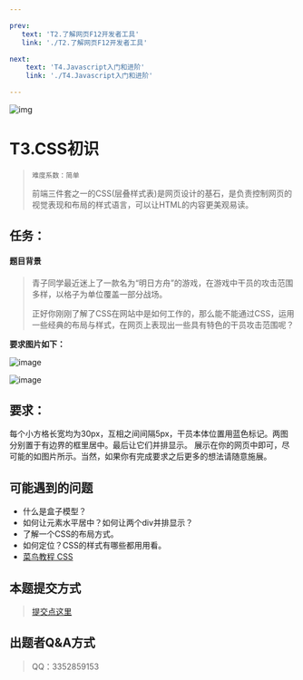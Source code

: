 ```yaml
---

prev: 
   text: 'T2.了解网页F12开发者工具'
   link: './T2.了解网页F12开发者工具'

next:
    text: 'T4.Javascript入门和进阶'
    link: './T4.Javascript入门和进阶'

---
```


![img](https://pic.imgdb.cn/item/64c4a5611ddac507cc058875.png)

# T3.CSS初识

> ```
> 难度系数：简单
> ```
>
> 前端三件套之一的CSS(层叠样式表)是网页设计的基石，是负责控制网页的视觉表现和布局的样式语言，可以让HTML的内容更美观易读。
>


## **任务：**

#### 题目背景

> 青子同学最近迷上了一款名为“明日方舟”的游戏，在游戏中干员的攻击范围多样，以格子为单位覆盖一部分战场。
>
> 正好你刚刚了解了CSS在网站中是如何工作的，那么能不能通过CSS，运用一些经典的布局与样式，在网页上表现出一些具有特色的干员攻击范围呢？

**要求图片如下：**

![image](T3-1.png)

![image](T3-2.png)

## **要求：**

每个小方格长宽均为30px，互相之间间隔5px，干员本体位置用蓝色标记。两图分别置于有边界的框里居中。最后让它们并排显示。
展示在你的网页中即可，尽可能的如图片所示。当然，如果你有完成要求之后更多的想法请随意施展。



## **可能遇到的问题**

- 什么是盒子模型？
- 如何让元素水平居中？如何让两个div并排显示？
- 了解一个CSS的布局方式。
- 如何定位？CSS的样式有哪些都用用看。
- [菜鸟教程 CSS](https://www.runoob.com/css/css-tutorial.html)

## **本题提交方式**

> [ 提交点这里 ](https://www.runoob.com/html/html-tutorial.html)
>

## **出题者Q&A方式**

> QQ：3352859153